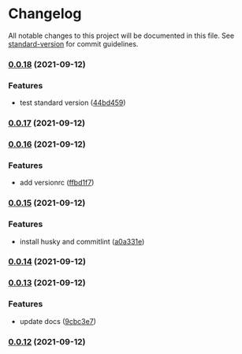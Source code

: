 # Changelog

All notable changes to this project will be documented in this file. See [standard-version](https://github.com/conventional-changelog/standard-version) for commit guidelines.

### [0.0.18](https://github.com/linq2js/reasc/compare/v0.0.17...v0.0.18) (2021-09-12)


### Features

* test standard version ([44bd459](https://github.com/linq2js/reasc/commit/44bd45907d3edd0e272308c1ec6fe03c33bc640c))

### [0.0.17](https://github.com/linq2js/reasc/compare/v0.0.16...v0.0.17) (2021-09-12)

### [0.0.16](https://github.com/linq2js/reasc/compare/v0.0.15...v0.0.16) (2021-09-12)


### Features

* add versionrc ([ffbd1f7](https://github.com/linq2js/reasc/commit/ffbd1f737fed7d7a07e0e1c61685c24f57c9ac91))

### [0.0.15](https://github.com/linq2js/reasc/compare/v0.0.14...v0.0.15) (2021-09-12)


### Features

* install husky and commitlint ([a0a331e](https://github.com/linq2js/reasc/commit/a0a331e4f6da841af86c5a2a560201e907060e03))

### [0.0.14](https://github.com/linq2js/reasc/compare/v0.0.13...v0.0.14) (2021-09-12)

### [0.0.13](https://github.com/linq2js/reasc/compare/v0.0.12...v0.0.13) (2021-09-12)


### Features

* update docs ([9cbc3e7](https://github.com/linq2js/reasc/commit/9cbc3e7c622cd1b95e8992f227eb6217fd446a22))

### [0.0.12](https://github.com/linq2js/reasc/compare/v0.0.11...v0.0.12) (2021-09-12)
